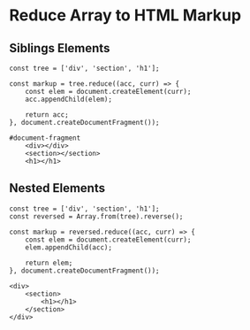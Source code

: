 # Reduce Array to HTML Markup

## Siblings Elements

```
const tree = ['div', 'section', 'h1'];

const markup = tree.reduce((acc, curr) => {
	const elem = document.createElement(curr);
	acc.appendChild(elem);

	return acc;
}, document.createDocumentFragment());
```

```
#document-fragment
	<div></div>
	<section></section>
	<h1></h1>
```

## Nested Elements

```
const tree = ['div', 'section', 'h1'];
const reversed = Array.from(tree).reverse();

const markup = reversed.reduce((acc, curr) => {
	const elem = document.createElement(curr);
	elem.appendChild(acc);

	return elem;
}, document.createDocumentFragment());
```

```
<div>
	<section>
		<h1></h1>
	</section>
</div>
```